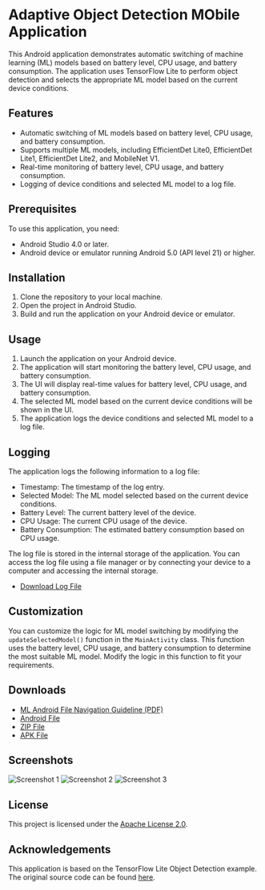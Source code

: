 # Adaptive Object Detection MObile Application

This Android application demonstrates automatic switching of machine learning (ML) models based on battery level, CPU usage, and battery consumption. The application uses TensorFlow Lite to perform object detection and selects the appropriate ML model based on the current device conditions.

## Features

- Automatic switching of ML models based on battery level, CPU usage, and battery consumption.
- Supports multiple ML models, including EfficientDet Lite0, EfficientDet Lite1, EfficientDet Lite2, and MobileNet V1.
- Real-time monitoring of battery level, CPU usage, and battery consumption.
- Logging of device conditions and selected ML model to a log file.

## Prerequisites

To use this application, you need:

- Android Studio 4.0 or later.
- Android device or emulator running Android 5.0 (API level 21) or higher.

## Installation

1. Clone the repository to your local machine.
2. Open the project in Android Studio.
3. Build and run the application on your Android device or emulator.

## Usage

1. Launch the application on your Android device.
2. The application will start monitoring the battery level, CPU usage, and battery consumption.
3. The UI will display real-time values for battery level, CPU usage, and battery consumption.
4. The selected ML model based on the current device conditions will be shown in the UI.
5. The application logs the device conditions and selected ML model to a log file.

## Logging

The application logs the following information to a log file:

- Timestamp: The timestamp of the log entry.
- Selected Model: The ML model selected based on the current device conditions.
- Battery Level: The current battery level of the device.
- CPU Usage: The current CPU usage of the device.
- Battery Consumption: The estimated battery consumption based on CPU usage.

The log file is stored in the internal storage of the application. You can access the log file using a file manager or by connecting your device to a computer and accessing the internal storage.

- [Download Log File](https://drive.google.com/file/d/1Jc3n7DtYvnC6ae5eja_vfDTdTdvzIhL7/view?usp=drive_link)

## Customization

You can customize the logic for ML model switching by modifying the `updateSelectedModel()` function in the `MainActivity` class. This function uses the battery level, CPU usage, and battery consumption to determine the most suitable ML model. Modify the logic in this function to fit your requirements.

## Downloads

- [ML Android File Navigation Guideline (PDF)](https://drive.google.com/file/d/1PYpoQMKLeFU8U9EItEi4QOHyylrAzuAL/view?usp=drive_link)
- [Android File](https://drive.google.com/file/d/1A8DL4oQ8xh027lDx9bYLcY74ly2E6M8d/view?usp=drive_link)
- [ZIP File](https://drive.google.com/file/d/1Jc3n7DtYvnC6ae5eja_vfDTdTdvzIhL7/view?usp=drive_link)
- [APK File](https://drive.google.com/file/d/1A8DL4oQ8xh027lDx9bYLcY74ly2E6M8d/view?usp=drive_link)

## Screenshots

![Screenshot 1](https://github.com/sa4s-serc/AdaMLS_Mobile/blob/main/ss1.jpg)
![Screenshot 2](https://github.com/sa4s-serc/AdaMLS_Mobile/blob/main/ss2.jpg)
![Screenshot 3](https://github.com/sa4s-serc/AdaMLS_Mobile/blob/main/ss3.jpg)


## License

This project is licensed under the [Apache License 2.0](LICENSE).

## Acknowledgements

This application is based on the TensorFlow Lite Object Detection example. The original source code can be found [here](https://github.com/tensorflow/examples/tree/master/lite/examples/object_detection).
